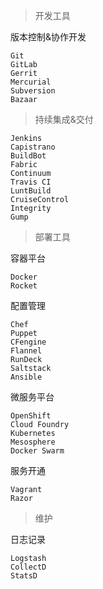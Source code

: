 >	开发工具

版本控制&协作开发

	Git
	GitLab
	Gerrit
	Mercurial
	Subversion
	Bazaar
	
>	持续集成&交付

	Jenkins
	Capistrano 
	BuildBot
	Fabric
	Continuum
	Travis CI
	LuntBuild
	CruiseControl
	Integrity
	Gump
	
>	部署工具

容器平台

	Docker
	Rocket
	
配置管理

	Chef
	Puppet
	CFengine
	Flannel
	RunDeck
	Saltstack
	Ansible
	
微服务平台

	OpenShift
	Cloud Foundry
	Kubernetes
	Mesosphere
	Docker Swarm

服务开通

	Vagrant
	Razor
	
>	维护

日志记录

	Logstash
	CollectD
	StatsD
